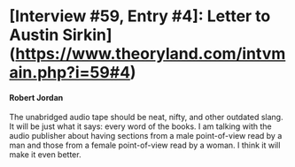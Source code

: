 # [Interview #59, Entry #4]: Letter to Austin Sirkin](https://www.theoryland.com/intvmain.php?i=59#4)

#### Robert Jordan

The unabridged audio tape should be neat, nifty, and other outdated slang. It will be just what it says: every word of the books. I am talking with the audio publisher about having sections from a male point-of-view read by a man and those from a female point-of-view read by a woman. I think it will make it even better.

